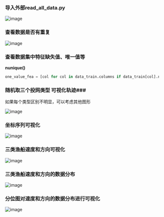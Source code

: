


### 导入外部read_all_data.py ###

![image](https://user-images.githubusercontent.com/39177230/115046024-9a77da00-9f09-11eb-8bfe-cfc7dcb32636.png)

### 查看数据是否有重复 ###

![image](https://user-images.githubusercontent.com/39177230/115048902-af09a180-9f0c-11eb-8c8d-3c12b288e191.png)

### 查看数据集中特征缺失值、唯一值等

**nunique()**

```python
one_value_fea = [col for col in data_train.columns if data_train[col].nunique() <= 1]
```

### 随机取三个投网类型 可视化轨迹###

如果每个类型区别不明显，可以考虑其他图形

![image](https://user-images.githubusercontent.com/39177230/115049421-4969e500-9f0d-11eb-8dc7-85778a2b7967.png)


### 坐标序列可视化 ###

![image](https://user-images.githubusercontent.com/39177230/115049969-dca31a80-9f0d-11eb-8907-f8f124ec685e.png)


### 三类渔船速度和方向可视化 ###

![image](https://user-images.githubusercontent.com/39177230/115050114-00666080-9f0e-11eb-8659-1a9366ea869d.png)

### 三类渔船速度和方向的数据分布 ###

![image](https://user-images.githubusercontent.com/39177230/115050401-4c190a00-9f0e-11eb-87e7-690600b519cf.png)

### 分位图对速度和方向的数据分布进行可视化 ###

![image](https://user-images.githubusercontent.com/39177230/115050690-969a8680-9f0e-11eb-8af8-9ed2f0f4d5c3.png)


